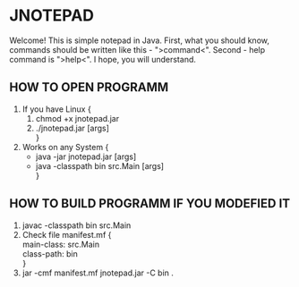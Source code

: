# JNOTEPAD
Welcome! This is simple notepad in Java.
First, what you should know, commands should be written like this - ">command<".
Second - help command is ">help<".
I hope, you will understand.

HOW TO OPEN PROGRAMM
--------------------
1) If you have Linux {
    1. chmod +x jnotepad.jar
    2. ./jnotepad.jar [args]  
}
2) Works on any System {
    * java -jar jnotepad.jar [args]
    * java -classpath bin src.Main [args]  
}

HOW TO BUILD PROGRAMM IF YOU MODEFIED IT
----------------------------------------
1) javac -classpath bin src.Main
2) Check file manifest.mf {  
    main-class: src.Main  
    class-path: bin  
    }
3) jar -cmf manifest.mf jnotepad.jar -C bin .